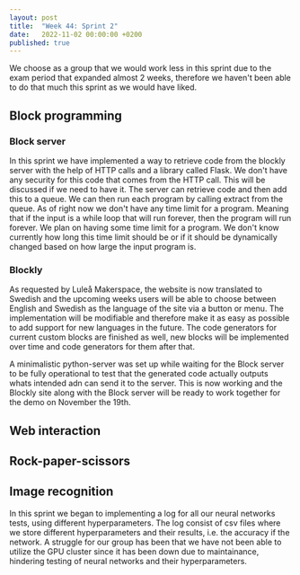 ```yaml
---
layout: post
title:  "Week 44: Sprint 2"
date:   2022-11-02 00:00:00 +0200
published: true
---
```


We choose as a group that we would work less in this sprint due to the exam period that expanded almost 2 weeks, therefore we haven't been able to do that much this sprint as we would have liked.

## Block programming
### Block server
In this sprint we have implemented a way to retrieve code from the blockly server with the help of HTTP calls and a library called Flask. We don't have any security for this code that comes from the HTTP call. This will be discussed if we need to have it. The server can retrieve code and then add this to a queue. We can then run each program by calling extract from the queue. As of right now we don't have any time limit for a program. Meaning that if the input is a while loop that will run forever, then the program will run forever. We plan on having some time limit for a program. We don't know currently how long this time limit should be or if it should be dynamically changed based on how large the input program is.
### Blockly
As requested by Luleå Makerspace, the website is now translated to Swedish and the upcoming weeks users will be able to choose between English and Swedish as the language of the site via a button or menu. The implementation will be modifiable and therefore make it as easy as possible to add support for new languages in the future. The code generators for current custom blocks are finished as well, new blocks will be implemented over time and code generators for them after that. 

A minimalistic python-server was set up while waiting for the Block server to be fully operational to test that the generated code actually outputs whats intended adn can send it to the server. This is now working and the Blockly site along with the Block server will be ready to work together for the demo on November the 19th.
## Web interaction

## Rock-paper-scissors

## Image recognition
In this sprint we began to implementing a log for all our neural networks tests, using different hyperparameters. The log consist of csv files where we store different hyperparameters and their results, i.e. the accuracy if the network. A struggle for our group has been that we have not been able to utilize the GPU cluster since it has been down due to maintainance, hindering testing of neural networks and their hyperparameters. 
